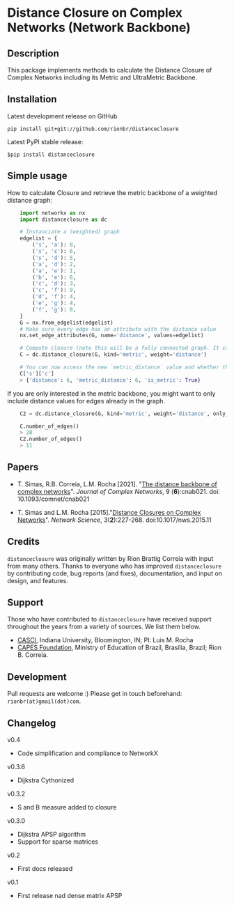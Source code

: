 Distance Closure on Complex Networks (Network Backbone)
=======================================================


Description
-------------

This package implements methods to calculate the Distance Closure of Complex Networks including its Metric and UltraMetric Backbone.


Installation
---------------

Latest development release on GitHub

```
pip install git+git://github.com/rionbr/distanceclosure
```

Latest PyPI stable release:

```
$pip install distanceclosure
```


Simple usage
------------

How to calculate Closure and retrieve the metric backbone of a weighted distance graph:

```python
    import networkx as nx
    import distanceclosure as dc

    # Instanciate a (weighted) graph
    edgelist = {
        ('s', 'a'): 8,
        ('s', 'c'): 6,
        ('s', 'd'): 5,
        ('a', 'd'): 2,
        ('a', 'e'): 1,
        ('b', 'e'): 6,
        ('c', 'd'): 3,
        ('c', 'f'): 9,
        ('d', 'f'): 4,
        ('e', 'g'): 4,
        ('f', 'g'): 0,
    }
    G = nx.from_edgelist(edgelist)
    # Make sure every edge has an attribute with the distance value
    nx.set_edge_attributes(G, name='distance', values=edgelist)

    # Compute closure (note this will be a fully connected graph. It can be slow for large graphs)
    C = dc.distance_closure(G, kind='metric', weight='distance')

    # You can now access the new `metric_distance` value and whether the edge is part of the metric backbone.
    C['s']['c']
    > {'distance': 6, 'metric_distance': 6, 'is_metric': True}
```

If you are only interested in the metric backbone, you might want to only include distance values for edges already in the graph.

```python
    C2 = dc.distance_closure(G, kind='metric', weight='distance', only_backbone=True)

    C.number_of_edges()
    > 28
    C2.number_of_edges()
    > 11
```

Papers
-------

- T. Simas, R.B. Correia, L.M. Rocha [2021]. "[The distance backbone of complex networks](https://academic.oup.com/comnet/article/9/6/cnab021/6403661)". *Journal of Complex Networks*, 9 (**6**):cnab021. doi: 10.1093/comnet/cnab021

- T. Simas and L.M. Rocha [2015]."[Distance Closures on Complex Networks](http://www.informatics.indiana.edu/rocha/publications/NWS14.php)". *Network Science*, 3(**2**):227-268. doi:10.1017/nws.2015.11


Credits
--------

``distanceclosure`` was originally written by Rion Brattig Correia with input from many others. Thanks to everyone who has improved ``distanceclosure`` by contributing code, bug reports (and fixes), documentation, and input on design, and features.


Support
-------

Those who have contributed to ``distanceclosure`` have received support throughout the years from a variety of sources.  We list them below.

- [CASCI](https://homes.luddy.indiana.edu/rocha/casci.php), Indiana University, Bloomington, IN; PI: Luis M. Rocha
- [CAPES Foundation](https://www.gov.br/capes/pt-br), Ministry of Education of Brazil, Brasília, Brazil; Rion B. Correia.


Development
-----------

Pull requests are welcome :) Please get in touch beforehand: `rionbr(at)gmail(dot)com`.


Changelog
---------

v0.4
- Code simplification and compliance to NetworkX

v0.3.6
- Dijkstra Cythonized

v0.3.2
- S and B measure added to closure

v0.3.0
- Dijkstra APSP algorithm
- Support for sparse matrices

v0.2
- First docs released

v0.1
- First release nad dense matrix APSP